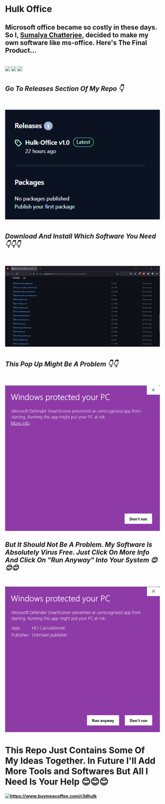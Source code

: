 <h1><b> Hulk Office </b></h1>

## Microsoft office became so costly in these days. So I, [Sumalya Chatterjee](https://github.com/R3DHULK/), decided to make my own software like ms-office. Here's The Final Product...

#
<img src="https://img.shields.io/badge/HULK Office-lightgreen"> <img src="https://img.shields.io/badge/Download-Now-red"> <img src="https://img.shields.io/badge/Licence-MIT-yellowgreen">

#
<h2><i><b> Go To Releases Section Of My Repo 👇 </h2></i></b><br>

![Alt text](hulk-office.png)<br>

#
<h2><i><b> Download And Install Which Software You Need 👇👇👇 </h2></i></b><br>

![Alt text](hulk-office-releases.png)<br>
#

<h2><i><b> This Pop Up Might Be A Problem 👇👇 </h2></i></b><br>

![Alt text](pop%20up.png)<br>

<h2><i><b> But It Should Not Be A Problem. My Software Is Absolutely Virus Free. Just Click On More Info And Click On "Run Anyway" Into Your System 😊😊😊 </h2></i></b><br>

![Alt text](run-anyway.png)<br>

# 

<h1><b>This Repo Just Contains Some Of My Ideas Together. In Future I'll Add More Tools and Softwares But All I Need Is Your Help 😊😊😊<b></h1>
<a href="https://www.buymeacoffee.com/r3dhulk"> <img align="center" src="https://cdn.buymeacoffee.com/buttons/v2/default-yellow.png" height="50" width="210" alt="https://www.buymeacoffee.com/r3dhulk" /></a><br><br>

